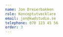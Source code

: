 ```yaml
---
name: Jon Dreierbakken
role: Konceptutvecklare
email: jon@kwdstudio.se
telephone: 070 123 45 56
order: 3
---
```

